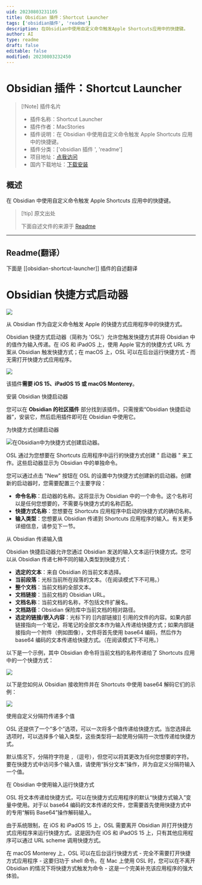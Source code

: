 ```yaml
---
uid: 20230803231105
title: Obsidian 插件：Shortcut Launcher
tags: ['obsidian插件', 'readme']
description: 在Obsidian中使用自定义命令触发Apple Shortcuts应用中的快捷键。
author: AI
type: readme
draft: false
editable: false
modified: 20230803232450
---
```


# Obsidian 插件：Shortcut Launcher

> [!Note] 插件名片
> - 插件名称：Shortcut Launcher
> - 插件作者：MacStories
> - 插件说明：在 Obsidian 中使用自定义命令触发 Apple Shortcuts 应用中的快捷键。
> - 插件分类：['obsidian 插件 ', 'readme']
> - 项目地址：[点我访问](https://github.com/macstories/obsidian-shortcut-launcher)
> - 国内下载地址：[下载安装](https://pkmer.cn/products/plugin/pluginMarket/?obsidian-shortcut-launcher)

## 概述

在 Obsidian 中使用自定义命令触发 Apple Shortcuts 应用中的快捷键。

> [!tip] 原文出处
>
>下面自述文件的来源于 [Readme](https://ghproxy.net/https://raw.githubusercontent.com/macstories/obsidian-shortcut-launcher/main/README.md)
>

---

## Readme(翻译）

下面是 [[obsidian-shortcut-launcher]] 插件的自述翻译

# Obsidian 快捷方式启动器

![](https://cdn.macstories.net/osl-1643193603979.png)

从 Obsidian 作为自定义命令触发 Apple 的快捷方式应用程序中的快捷方式。

Obsidian 快捷方式启动器（简称为 'OSL'）允许您触发快捷方式并将 Obsidian 中的值作为输入传递。在 iOS 和 iPadOS 上，使用 Apple 官方的快捷方式 URL 方案从 Obsidian 触发快捷方式；在 macOS 上，OSL 可以在后台运行快捷方式 - 而无需打开快捷方式应用程序。

![](https://cdn.macstories.net/cleanshot-2022-01-21-at-5-39-50-2x-1642783463880.png)

该插件**需要 iOS 15、iPadOS 15 或 macOS Monterey**。

安装 Obsidian 快捷启动器

您可以在 **Obsidian 的社区插件** 部分找到该插件。只需搜索“Obsidian 快捷启动器”，安装它，然后启用插件即可在 Obsidian 中使用它。

为快捷方式创建启动器

![在Obsidian中为快捷方式创建启动器。](https://cdn.macstories.net/monday-24-jan-2022-18-21-39-1643044904822.png)

OSL 通过为您想要在 Shortcuts 应用程序中运行的快捷方式创建 " 启动器 " 来工作。这些启动器显示为 Obsidian 中的单独命令。

您可以通过点击 "New" 按钮在 OSL 的设置中为快捷方式创建新的启动器。创建新的启动器时，您需要配置三个主要字段：

* **命令名称**：启动器的名称。这将显示为 Obsidian 中的一个命令。这个名称可以是任何您想要的，不需要与快捷方式的名称匹配。
* **快捷方式名称**：您想要在 Shortcuts 应用程序中启动的快捷方式的确切名称。
* **输入类型**：您想要从 Obsidian 传递到 Shortcuts 应用程序的输入。有关更多详细信息，请参见下一节。

从 Obsidian 传递输入值

Obsidian 快捷启动器允许您通过 Obsidian 发送的输入文本运行快捷方式。您可以从 Obsidian 传递七种不同的输入类型到快捷方式：

* **选定的文本**：来自 Obsidian 的当前文本选择。
* **当前段落**：光标当前所在段落的文本。（在阅读模式下不可用。）
* **整个文档**：当前文档的全部文本。
* **文档链接**：当前文档的 Obsidian URL。
* **文档名称**：当前文档的名称，不包括文件扩展名。
* **文档路径**：Obsidian 保险库中当前文档的相对路径。
* **选定的链接/嵌入内容**：光标下的 [[内部链接]] 引用的文件的内容。如果内部链接指向一个笔记，将笔记的全部文本作为输入传递给快捷方式；如果内部链接指向一个附件（例如图像），文件将首先使用 base64 编码，然后作为 base64 编码的文本传递给快捷方式。（在阅读模式下不可用。）

以下是一个示例，其中 Obsidian 命令将当前文档的名称传递给了 Shortcuts 应用中的一个快捷方式：

![](https://cdn.macstories.net/monday-24-jan-2022-18-23-05-1643044990698.png)

以下是您如何从 Obsidian 接收附件并在 Shortcuts 中使用 base64 解码它们的示例：

![](https://cdn.macstories.net/cleanshot-2022-01-26-at-12-03-47-2x-1643195055516.png)

使用自定义分隔符传递多个值

OSL 还提供了一个“多个”选项，可以一次将多个值传递给快捷方式。当您选择此选项时，可以选择多个输入类型，这些类型将一起使用分隔符一次性传递给快捷方式。

默认情况下，分隔符字符是 `,`（逗号），但您可以将其更改为任何您想要的字符。要在快捷方式中访问多个输入值，请使用“拆分文本”操作，并为自定义分隔符输入一个值。

在 Obsidian 中使用输入运行快捷方式

OSL 将文本传递给快捷方式，可以在快捷方式应用程序的默认“快捷方式输入”变量中使用。对于以 base64 编码的文本传递的文件，您需要首先使用快捷方式中的专用“解码 Base64”操作解码输入。

由于系统限制，在 iOS 和 iPadOS 15 上，OSL 需要离开 Obsidian 并打开快捷方式应用程序来运行快捷方式。这是因为在 iOS 和 iPadOS 15 上，只有其他应用程序可以通过 URL scheme 调用快捷方式。

在 macOS Monterey 上，OSL 可以在后台运行快捷方式 - 完全不需要打开快捷方式应用程序 - 这要归功于 shell 命令。在 Mac 上使用 OSL 时，您可以在不离开 Obsidian 的情况下将快捷方式触发为命令 - 这是一个完美补充该应用程序的强大体验。
